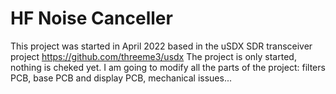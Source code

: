 # HF Noise Canceller

This project was started in April 2022 based in the uSDX SDR transceiver project https://github.com/threeme3/usdx The project is only started, nothing is cheked yet. I am going to modify all the parts of the project: filters PCB, base PCB and display PCB, mechanical issues...
